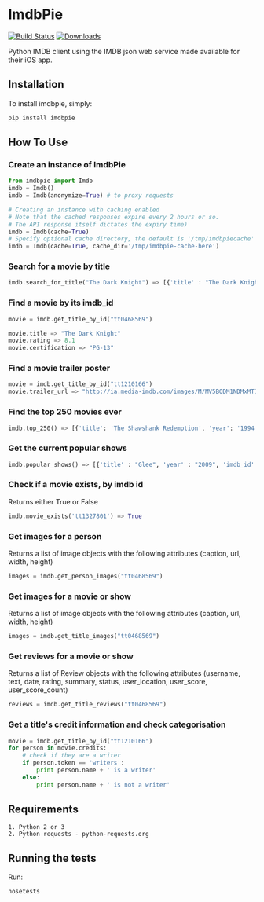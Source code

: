 # ImdbPie
[![Build Status](https://travis-ci.org/richardasaurus/imdb-pie.png?branch=master)](https://travis-ci.org/richardasaurus/imdb-pie)
[![Downloads](https://pypip.in/d/imdbpie/badge.png)](https://crate.io/packages/imdbpie/)

Python IMDB client using the IMDB json web service made available for their iOS app.

## Installation

To install imdbpie, simply:
```bash
pip install imdbpie
```

## How To Use

### Create an instance of ImdbPie
```python
from imdbpie import Imdb
imdb = Imdb()
imdb = Imdb(anonymize=True) # to proxy requests

# Creating an instance with caching enabled
# Note that the cached responses expire every 2 hours or so.
# The API response itself dictates the expiry time)
imdb = Imdb(cache=True)
# Specify optional cache directory, the default is '/tmp/imdbpiecache'
imdb = Imdb(cache=True, cache_dir='/tmp/imdbpie-cache-here')
```

### Search for a movie by title
```python
imdb.search_for_title("The Dark Knight") => [{'title' : "The Dark Knight", 'year' :  "2008", 'imdb_id' : "tt0468569"}, {'title' : "Batman Unmasked", ...}]
```
### Find a movie by its imdb_id
```python
movie = imdb.get_title_by_id("tt0468569")

movie.title => "The Dark Knight"
movie.rating => 8.1
movie.certification => "PG-13"
```

### Find a movie trailer poster
```python
movie = imdb.get_title_by_id("tt1210166")
movie.trailer_url => "http://ia.media-imdb.com/images/M/MV5BODM1NDMxMTI3M15BMl5BanBnXkFtZTcwMDAzODY1Ng@@._V1_.jpg"
```

### Find the top 250 movies ever
```python
imdb.top_250() => [{'title': 'The Shawshank Redemption', 'year': '1994', 'type': 'feature', 'rating': 9.3,...}, ...]
```

### Get the current popular shows
```python
imdb.popular_shows() => [{'title' : "Glee", 'year' : "2009", 'imdb_id' => "tt1327801"}, {'title' : "Dexter", ...}]
```
### Check if a movie exists, by imdb id
Returns either True or False
```python
imdb.movie_exists('tt1327801') => True
```

### Get images for a person
Returns a list of image objects with the following attributes (caption, url, width, height)
```python
images = imdb.get_person_images("tt0468569")
```
### Get images for a movie or show
Returns a list of image objects with the following attributes (caption, url, width, height)
```python
images = imdb.get_title_images("tt0468569")
```
### Get reviews for a movie or show
Returns a list of Review objects with the following attributes (username, text, date, rating, summary, status, user_location, user_score, user_score_count)
```python
reviews = imdb.get_title_reviews("tt0468569")
```

### Get a title's credit information and check categorisation
```python
movie = imdb.get_title_by_id("tt1210166")
for person in movie.credits:
    # check if they are a writer
    if person.token == 'writers':
        print person.name + ' is a writer'
    else:
        print person.name + ' is not a writer'
```

## Requirements

    1. Python 2 or 3
    2. Python requests - python-requests.org

## Running the tests

Run:

```bash
nosetests
```


